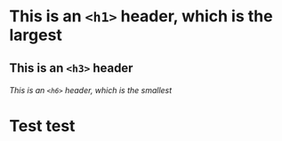# This is an `<h1>` header, which is the largest

## This is an `<h3>` header

###### This is an `<h6>` header, which is the smallest
 # Test test
